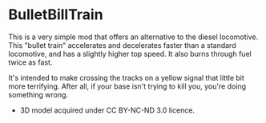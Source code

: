 # BulletBillTrain

This is a very simple mod that offers an alternative to the diesel locomotive. This "bullet train" accelerates and decelerates faster than a standard locomotive, and has a slightly higher top speed.  It also burns through fuel twice as fast.

It's intended to make crossing the tracks on a yellow signal that little bit more terrifying. After all, if your base isn't trying to kill you, you're doing something wrong.

* 3D model acquired under CC BY-NC-ND 3.0 licence.

